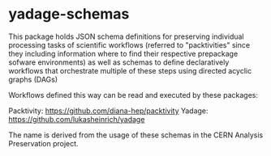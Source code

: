 # yadage-schemas


This package holds JSON schema definitions for preserving individual processing tasks of scientific workflows (referred to "packtivities" since they including information where to find their respective prepackage sofware environments) as well as schemas to define declaratively workflows that orchestrate multiple of these steps using directed acyclic graphs (DAGs)

Workflows defined this way can be read and executed by these packages:

Packtivity: https://github.com/diana-hep/packtivity
Yadage: https://github.com/lukasheinrich/yadage 

The name is derived from the usage of these schemas in the CERN Analysis Preservation project.
